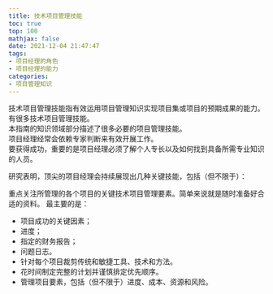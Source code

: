 ```yaml
---
title: 技术项目管理技能
toc: true
top: 100
mathjax: false
date: 2021-12-04 21:47:47
tags:
- 项目经理的角色
- 项目经理的能力
categories:
- 项目管理知识
---
```

技术项目管理技能指有效运用项目管理知识实现项目集或项目的预期成果的能力。  
有很多技术项目管理技能。  
本指南的知识领域部分描述了很多必要的项目管理技能。  
项目经理经常会依赖专家判断来有效开展工作。  
要获得成功，重要的是项目经理必须了解个人专长以及如何找到具备所需专业知识的人员。

研究表明，顶尖的项目经理会持续展现出几种关键技能，包括（但不限于）：

重点关注所管理的各个项目的关键技术项目管理要素。简单来说就是随时准备好合适的资料。
最主要的是：

- 项目成功的关键因素；
- 进度；
- 指定的财务报告；
- 问题日志。
- 针对每个项目裁剪传统和敏捷工具、技术和方法。
- 花时间制定完整的计划并谨慎排定优先顺序。
- 管理项目要素，包括（但不限于）进度、成本、资源和风险。

